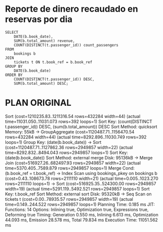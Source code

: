 # Reporte de dinero recaudado en reservas por dia

```
SELECT
	DATE(b.book_date),
	SUM(b.total_amount) revenue,
	COUNT(DISTINCT(t.passenger_id)) count_passengers
FROM 
	bookings b
JOIN 
	tickets t ON t.book_ref = b.book_ref
GROUP BY
	DATE(b.book_date)
ORDER BY
	COUNT(DISTINCT(t.passenger_id)) DESC,
	SUM(b.total_amount) DESC;
```
# PLAN ORIGINAL
Sort  (cost=1210235.83..1211316.54 rows=432284 width=44) (actual time=11031.050..11031.073 rows=392 loops=1)
  Sort Key: (count(DISTINCT t.passenger_id)) DESC, (sum(b.total_amount)) DESC
  Sort Method: quicksort  Memory: 55kB
  ->  GroupAggregate  (cost=1120487.71..1156470.54 rows=432284 width=44) (actual time=8292.896..11030.749 rows=392 loops=1)
        Group Key: (date(b.book_date))
        ->  Sort  (cost=1120487.71..1127862.36 rows=2949857 width=22) (actual time=8292.832..8494.043 rows=2949857 loops=1)
              Sort Key: (date(b.book_date))
              Sort Method: external merge  Disk: 95136kB
              ->  Merge Join  (cost=516927.26..682497.93 rows=2949857 width=22) (actual time=5370.405..7589.879 rows=2949857 loops=1)
                    Merge Cond: (b.book_ref = t.book_ref)
                    ->  Index Scan using bookings_pkey on bookings b  (cost=0.43..108673.78 rows=2111110 width=21) (actual time=0.005..1023.270 rows=2111110 loops=1)
                    ->  Sort  (cost=516925.35..524300.00 rows=2949857 width=19) (actual time=5291.119..5492.521 rows=2949857 loops=1)
                          Sort Key: t.book_ref
                          Sort Method: external sort  Disk: 95320kB
                          ->  Seq Scan on tickets t  (cost=0.00..78935.57 rows=2949857 width=19) (actual time=0.149..244.522 rows=2949857 loops=1)
Planning Time: 0.185 ms
JIT:
  Functions: 14
  Options: Inlining true, Optimization true, Expressions true, Deforming true
  Timing: Generation 0.550 ms, Inlining 6.613 ms, Optimization 44.093 ms, Emission 28.578 ms, Total 79.834 ms
Execution Time: 11051.562 ms